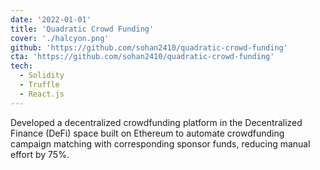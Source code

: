 ```yaml
---
date: '2022-01-01'
title: 'Quadratic Crowd Funding'
cover: './halcyon.png'
github: 'https://github.com/sohan2410/quadratic-crowd-funding'
cta: 'https://github.com/sohan2410/quadratic-crowd-funding'
tech:
  - Solidity
  - Truffle
  - React.js
---
```


Developed a decentralized crowdfunding platform in the Decentralized Finance (DeFi) space built on Ethereum to automate crowdfunding campaign matching with corresponding sponsor funds, reducing manual effort by 75%.
